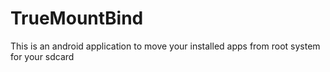TrueMountBind
=============

This is an android application to move your installed apps from root system for your sdcard